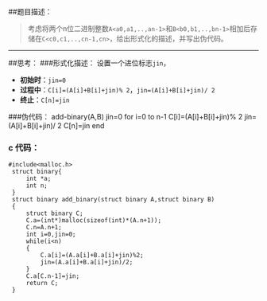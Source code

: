  ##题目描述：
> 考虑将两个n位二进制整数`A<a0,a1,..,an-1>`和`B<b0,b1,..,bn-1>`相加后存储在`C<c0,c1,..,cn-1,cn>`，给出形式化的描述，并写出伪代码。

----
##思考：
###形式化描述：
设置一个进位标志`jin`，
- **初始时**：`jin=0`
- **过程中**：`C[i]=(A[i]+B[i]+jin)% 2`，`jin=(A[i]+B[i]+jin)/ 2`
- **终止**：`C[n]=jin`

###伪代码：
	add-binary(A,B)
		jin=0
		for i=0 to n-1
			C[i]=(A[i]+B[i]+jin)% 2
			jin=(A[i]+B[i]+jin)/ 2
		C[n]=jin
	end

### c 代码：
    #include<malloc.h>
     struct binary{
    	 int *a;
    	 int n;
     }
     struct binary add_binary(struct binary A,struct binary B)
     {
    	 struct binary C;
    	 C.a=(int*)malloc(sizeof(int)*(A.n+1));
    	 C.n=A.n+1;
    	 int i=0,jin=0;
    	 while(i<n)
    	 {
    		 C.a[i]=(A.a[i]+B.a[i]+jin)%2;
    		 jin=(A.a[i]+B.a[i]+jin)/2;
    	 }
    	 C.a[C.n-1]=jin;
    	 return C;
     }
